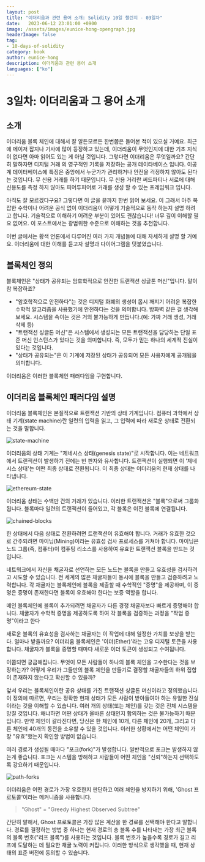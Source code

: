```yaml
---
layout: post
title: "이더리움과 관련 용어 소개: Solidity 10일 챌린지 - 03일차"
date:   2023-06-12 23:01:00 +0900
image: /assets/images/eunice-hong-opengraph.jpg
headerImage: false
tag:
- 10-days-of-solidity
category: book
author: eunice-hong
description: 이더리움과 관련 용어 소개
languages: ["ko"]
---
```


# 3일차: 이더리움과 그 용어 소개

## 소개

이더리움 블록 체인에 대해서 잘 알든모르든 한번쯤은 들어본 적이 있으실 거예요. 최근에 메이저 잡지나 기사에 많이 등장하고 있는데, 이더리움이 무엇인지에 대한 기초 지식이 없다면 아마 읽어도 있는 게 아닐 것입니다. 그렇다면 이더리움은 무엇일까요? 간단히 말하자면 디지털 거래 의 영구적인 기록을 저장하는 공개 데이타베이스 입니다. 이공계 데이터베이스에 특징은 중앙에서 누군가가 관리하거나 안전을 걱정하지 않아도 된다는 것입니다. 무 신용 거래를 하기 때문입니다. 무 신용 거리란 써드파티나 서로에 대해 신용도를 측정 하지 않아도 피어투피어로 거래를 생성 할 수 있는 프레임워크 입니다.

아직도 잘 모르겠다구요? 그렇다면 이 글을 끝까지 한번 읽어 보세요. 이 그래서 아주 복잡한 수학이나 어려운 공식 없이 이더리움이 어떻게 기술적으로 동작 하는지 설명 하려고 합니다. 기술적으로 이해하기 어려운 부분이 있어도 괜찮습니다! 너무 깊이 이해할 필요 없어요. 이 포스트에서는 광범위한 수준으로 이해하는 것을 추천합니다.

이번 글에서는 황색 언론에서 다루어진 여러 가지 개념들에 대해 자세하게 설명 할 거예요. 이더리움에 대한 이해를 듣고자 설명과 다이어그램을 덧붙였습니다.

## 블록체인 정의

블록체인은 "상태가 공유되는 암호학적으로 안전한 트랜잭션 싱글톤 머신"입니다. 말이 참 복잡하죠?

- "암호학적으로 안전하다"는 것은 디지털 화폐의 생성이 몹시 깨지기 어려운 복잡한 수학적 알고리즘을 사용했기에 안전하다는 것을 의미합니다. 방화벽 같은 걸 생각해 보세요. 시스템을 속이는 것은 거의 불가능하게 만듭니다.(예: 가짜 거래 생성, 거래 삭제 등)
- "트랜잭션 싱글톤 머신"은 시스템에서 생성되는 모든 트랜잭션을 담당하는 단일 표준 머신 인스턴스가 있다는 것을 의미합니다. 즉, 모두가 믿는 하나의 세계적 진실이 있다는 것입니다.
- "상태가 공유되는"은 이 기계에 저장된 상태가 공유되어 모든 사용자에게 공개됨을 의미합니다.

이더리움은 이러한 블록체인 패러다임을 구현합니다.

## 이더리움 블록체인 패러다임 설명

이더리움 블록체인은 본질적으로 트랜잭션 기반의 상태 기계입니다. 컴퓨터 과학에서 상태 기계(state machine)란 일련의 입력을 읽고, 그 입력에 따라 새로운 상태로 전환되는 것을 말합니다.

![state-machine][state-machine-example-image]

이더리움의 상태 기계는 "제네시스 상태(genesis state)"로 시작합니다. 이는 네트워크에서 트랜잭션이 발생하기 전에는 빈 판자와 유사합니다. 트랜잭션이 실행되면 이 '제네시스 상태'는 어떤 최종 상태로 전환됩니다. 이 최종 상태는 이더리움의 현재 상태를 나타냅니다.

![ethereum-state][ethereum-state-machine-image]

이더리움 상태는 수백만 건의 거래가 있습니다. 이러한 트랜잭션은 "블록"으로써 그룹화됩니다. 블록마다 일련의 트랜잭션이 들어있고, 각 블록은 이전 블록에 연결됩니다.

![chained-blocks][chained-blocks-image]

한 상태에서 다음 상태로 전환하려면 트랜잭션이 유효해야 합니다. 거래가 유효한 것으로 간주되려면 마이닝(Mining)이라는 유효성 검사 프로세스를 거쳐야 합니다. 마이닝은 노드 그룹(즉, 컴퓨터)이 컴퓨팅 리소스를 사용하여 유효한 트랜잭션 블록을 만드는 것입니다.

네트워크에서 자신을 채굴자로 선언하는 모든 노드는 블록을 만들고 유효성을 검사하려고 시도할 수 있습니다. 전 세계의 많은 채굴자들이 동시에 블록을 만들고 검증하려고 노력합니다. 각 채굴자는 블록체인에 블록을 제출할 때 수학적인 "증명"을 제공하며, 이 증명은 증명이 존재한다면 블록이 유효해야 한다는 보증 역할을 합니다.

메인 블록체인에 블록이 추가되려면 채굴자가 다른 경쟁 채굴자보다 빠르게 증명해야 합니다. 채굴자가 수학적 증명을 제공하도록 하여 각 블록을 검증하는 과정을 "작업 증명"이라고 한다

새로운 블록의 유효성을 검사하는 채굴자는 이 작업에 대해 일정한 가치를 보상을 받는다. 얼마나 받을까요? 이더리움 블록체인은 '이더(Ether)'라는 고유 디지털 토큰을 사용합니다. 채굴자가 블록을 증명할 때마다 새로운 이더 토큰이 생성되고 수여됩니다.

이쯤되면 궁금해집니다. 무엇이 모든 사람들이 하나의 블록 체인을 고수한다는 것을 보장하는가? 어떻게 우리가 그들만의 블록 체인을 만들기로 결정할 채굴자들의 하위 집합이 존재하지 않는다고 확신할 수 있을까?

앞서 우리는 블록체인이란 공유 상태를 가진 트랜잭션 싱글톤 머신이라고 정의했습니다. 이 정의에 따르면, 우리는 정확한 현재 상태가 모든 사람이 받아들여야 하는 유일한 진실이라는 것을 이해할 수 있습니다. 여러 개의 상태(또는 체인)를 갖는 것은 전체 시스템을 망칠 것입니다. 왜냐하면 어떤 상태가 올바른 상태인지 합의하는 것은 불가능하기 때문입니다. 만약 체인이 갈라진다면, 당신은 한 체인에 10개, 다른 체인에 20개, 그리고 다른 체인에 40개의 동전을 소유할 수 있을 것입니다. 이러한 상황에서는 어떤 체인이 가장 "유효"했는지 확인할 방법이 없습니다.

여러 경로가 생성될 때마다 "포크(fork)"가 발생합니다. 일반적으로 포크는 발생하지 않는게 좋습니다. 포크는 시스템을 방해하고 사람들이 어떤 체인을 "신뢰"하는지 선택하도록 강요하기 때문입니다.

![path-forks][path-forks-image]

이더리움은 어떤 경로가 가장 유효한지 판단하고 여러 체인을 방지하기 위해, 'Ghost 프로토콜'이라는 메커니즘을 사용합니다.

> "Ghost" = "Greedy Highest Observed Subtree"

간단히 말해서, Ghost 프로토콜은 가장 많은 계산을 한 경로를 선택해야 한다고 말합니다. 경로를 결정하는 방법 중 하나는 현재 경로의 총 블록 수를 나타내는 가장 최근 블록의 블록 번호("리프 블록")를 사용하는 것입니다. 블록 번호가 높을수록 경로가 길고 리프에 도달하는 데 필요한 채굴 노력이 커집니다. 이러한 방식으로 생각했을 때, 현재 상태의 표준 버전에 동의할 수 있습니다.

[state-machine-example-image]: https://lh6.googleusercontent.com/NPlDkt5JLaf3DEaR4wlsIyqadKU-AOiDc9gdoswGf5qKboc9LpaUtuaNNk5dUbmUZBqiyZ8emKJLyvoVOjhMhl7gpMuA7qA41QCasS2TNSpqC3-4IdDpzF8ctJe0r5rIeeiCUr11

[ethereum-state-machine-image]: https://lh4.googleusercontent.com/X2Z8PQvRipuCgjTxva2bvpRYHexTkuamnDK39gge1CYAqBnTahUE6WQ6hoA0Ij4QGTxuiGPNR45Vj26UZh1BXQq8gpm_WKF3ddHIoUR_2k_TxGYs2srsQnhMOrGO9w1gsvxfvDpr

[chained-blocks-image]: https://lh5.googleusercontent.com/nzlGB0PyHK9YnEdBf1mOfwJMDbbMPCSGG7Mq0E3Lqcxo7r1ri8zlppPwz3SFZA3fhnSlGMatrLpBihAPsiEjhbHgvXpsN5dv9N2fv96uCD7GJSLfhNdPHJyPqulRJz-TfpyFEsMV

[path-forks-image]: https://lh5.googleusercontent.com/ny27GKZWZLn6mng9K51L4wtATbNsrcizMOjETL-CXoYwdhZbxkUhpt04JA6_s6D6cbDi8YNq_dcbtdLEMIfqJTIeb5uHFKbRsxOrDEg9BQo-IUoUpWm1GxiOXztFeQtVT-Gec8Nr
